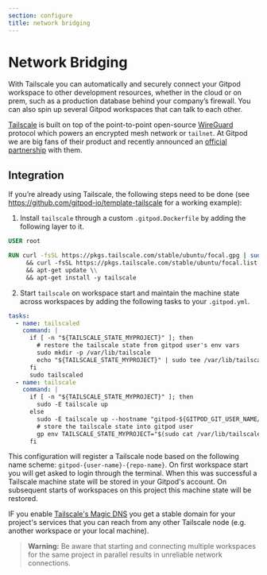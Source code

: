 ```yaml
---
section: configure
title: network bridging
---
```


<script context="module">
  export const prerender = true;
</script>

# Network Bridging

With Tailscale you can automatically and securely connect your Gitpod workspace to other development resources, whether in the cloud or on prem, such as a production database behind your company’s firewall. You can also spin up several Gitpod workspaces that can talk to each other.

[Tailscale](https://tailscale.com/) is built on top of the point-to-point open-source [WireGuard](https://www.wireguard.com/) protocol which powers an encrypted mesh network or `tailnet`. At Gitpod we are big fans of their product and recently announced an [official partnership](/blog/tailscale) with them.

## Integration

If you’re already using Tailscale, the following steps need to be done (see https://github.com/gitpod-io/template-tailscale for a working example):

1. Install `tailscale` through a custom `.gitpod.Dockerfile` by adding the following layer to it.

```Dockerfile
USER root

RUN curl -fsSL https://pkgs.tailscale.com/stable/ubuntu/focal.gpg | sudo apt-key add - \\
     && curl -fsSL https://pkgs.tailscale.com/stable/ubuntu/focal.list | sudo tee /etc/apt/sources.list.d/tailscale.list \\
     && apt-get update \\
     && apt-get install -y tailscale
```

2. Start `tailscale` on workspace start and maintain the machine state across workspaces by adding the following tasks to your `.gitpod.yml`.

```yaml
tasks:
  - name: tailscaled
    command: |
      if [ -n "${TAILSCALE_STATE_MYPROJECT}" ]; then
        # restore the tailscale state from gitpod user's env vars
        sudo mkdir -p /var/lib/tailscale
        echo "${TAILSCALE_STATE_MYPROJECT}" | sudo tee /var/lib/tailscale/tailscaled.state > /dev/null
      fi
      sudo tailscaled
  - name: tailscale
    command: |
      if [ -n "${TAILSCALE_STATE_MYPROJECT}" ]; then
        sudo -E tailscale up
      else
        sudo -E tailscale up --hostname "gitpod-${GITPOD_GIT_USER_NAME// /-}-$(echo ${GITPOD_WORKSPACE_CONTEXT} | jq -r .repository.name)"
        # store the tailscale state into gitpod user
        gp env TAILSCALE_STATE_MYPROJECT="$(sudo cat /var/lib/tailscale/tailscaled.state)"
      fi
```

This configuration will register a Tailscale node based on the following name scheme: `gitpod-{user-name}-{repo-name}`. On first workspace start you will get asked to login through the terminal. When this was successful a Tailscale machine state will be stored in your Gitpod's account. On subsequent starts of workspaces on this project this machine state will be restored.

IF you enable [Tailscale's Magic DNS](https://tailscale.com/kb/1081/magicdns/) you get a stable domain for your project's services that you can reach from any other Tailscale node (e.g. another workspace or your local machine).

> **Warning:** Be aware that starting and connecting multiple workspaces for the same project in parallel results in unreliable network connections.
